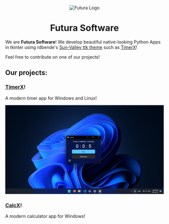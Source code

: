 <p align="center">
    <img alt="Futura Logo" src="https://avatars.githubusercontent.com/u/97777018?s=96&v=4" width="100px" />
    <h1 align="center">Futura Software</h1>
</p>

We are **Futura Software**! We develop beautiful native-looking Python Apps in tkinter using rdbende's [Sun-Valley ttk theme](https://github.com/rdbende/sun-valley-ttk-theme) such as [TimerX](https://github.com/futura-py/TimerX)!

Feel free to contribute on one of our projects!

## Our projects:

### [TimerX](https://github.com/futura-py/TimerX)!

A modern timer app for Windows and Linux!

![img](https://raw.githubusercontent.com/Futura-Py/TimerX/master/assets/readme/dark.png)

### [CalcX](https://github.com/Futura-Py/CalcX)!

A modern calculator app for Windows!
